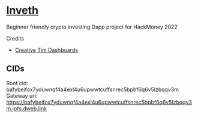 # [Inveth](https://storage.googleapis.com/invetht/index.html#/admin/portofolio)

Beginner friendly crypto investing Dapp project for HackMoney 2022

Credits

- [Creative Tim Dashboards](https://demos.creative-tim.com/purity-ui-dashboard)

## CIDs

Root cid: bafybeifox7yduwnqf4a4exl4u6upwwtcuffsnrec5bpbf6q6v5lzbqqv3m
Gateway url: https://bafybeifox7yduwnqf4a4exl4u6upwwtcuffsnrec5bpbf6q6v5lzbqqv3m.ipfs.dweb.link
